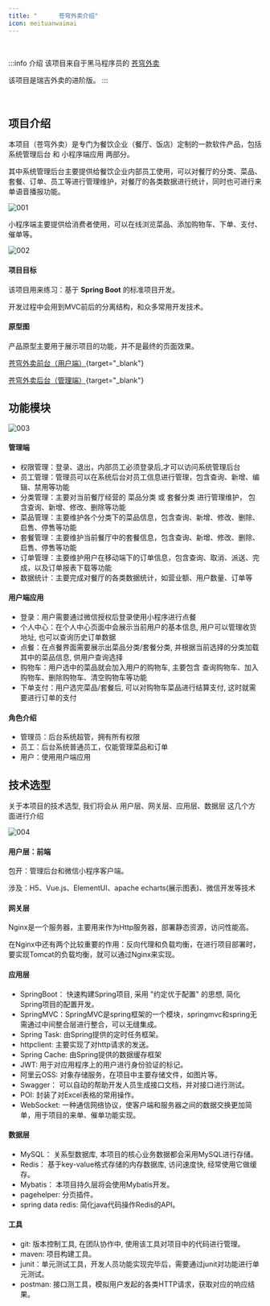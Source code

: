 ```yaml
---
title: "      苍穹外卖介绍"
icon: meituanwaimai
---
```

<br/>

:::info 介绍
该项目来自于黑马程序员的 [苍穹外卖](https://www.bilibili.com/video/BV1TP411v7v6)

该项目是瑞吉外卖的进阶版。
:::

<br/>

##  项目介绍
本项目（苍穹外卖）是专门为餐饮企业（餐厅、饭店）定制的一款软件产品，包括 系统管理后台 和 小程序端应用 两部分。

其中系统管理后台主要提供给餐饮企业内部员工使用，可以对餐厅的分类、菜品、套餐、订单、员工等进行管理维护，对餐厅的各类数据进行统计，同时也可进行来单语音播报功能。

![001](/img/item/苍穹外卖/001.png)


小程序端主要提供给消费者使用，可以在线浏览菜品、添加购物车、下单、支付、催单等。

![002](/img/item/苍穹外卖/002.png)

#### 项目目标
该项目用来练习：基于 **Spring Boot** 的标准项目开发。

开发过程中会用到MVC前后的分离结构，和众多常用开发技术。


####  原型图
产品原型主要用于展示项目的功能，并不是最终的页面效果。

[苍穹外卖前台（用户端）](/java-doc/file/axure/苍穹外卖_用户端/index.html){target="_blank"}
<br/>

[苍穹外卖后台（管理端）](/java-doc/file/axure/苍穹外卖_管理端/index.html){target="_blank"}


## 功能模块
![003](/img/item/苍穹外卖/003.png)

#### 管理端
- 权限管理：登录、退出，内部员工必须登录后,才可以访问系统管理后台
- 员工管理：管理员可以在系统后台对员工信息进行管理，包含查询、新增、编辑、禁用等功能
- 分类管理：主要对当前餐厅经营的 菜品分类 或 套餐分类 进行管理维护， 包含查询、新增、修改、删除等功能
- 菜品管理：主要维护各个分类下的菜品信息，包含查询、新增、修改、删除、启售、停售等功能
- 套餐管理：主要维护当前餐厅中的套餐信息，包含查询、新增、修改、删除、启售、停售等功能
- 订单管理：主要维护用户在移动端下的订单信息，包含查询、取消、派送、完成，以及订单报表下载等功能
- 数据统计：主要完成对餐厅的各类数据统计，如营业额、用户数量、订单等

#### 用户端应用
- 登录：用户需要通过微信授权后登录使用小程序进行点餐
- 个人中心：在个人中心页面中会展示当前用户的基本信息, 用户可以管理收货地址, 也可以查询历史订单数据
- 点餐：在点餐界面需要展示出菜品分类/套餐分类, 并根据当前选择的分类加载其中的菜品信息, 供用户查询选择
- 购物车：用户选中的菜品就会加入用户的购物车, 主要包含 查询购物车、加入购物车、删除购物车、清空购物车等功能
- 下单支付：用户选完菜品/套餐后, 可以对购物车菜品进行结算支付, 这时就需要进行订单的支付

#### 角色介绍
- 管理员：后台系统超管，拥有所有权限
- 员工：后台系统普通员工，仅能管理菜品和订单
- 用户：使用用户端应用


## 技术选型
关于本项目的技术选型, 我们将会从 用户层、网关层、应用层、数据层 这几个方面进行介绍

![004](/img/item/苍穹外卖/004.png)

#### 用户层：前端
包开：管理后台和微信小程序客户端。

涉及：H5、Vue.js、ElementUI、apache echarts(展示图表)、微信开发等技术

#### 网关层
Nginx是一个服务器，主要用来作为Http服务器，部署静态资源，访问性能高。

在Nginx中还有两个比较重要的作用：反向代理和负载均衡，在进行项目部署时，要实现Tomcat的负载均衡，就可以通过Nginx来实现。

#### 应用层
- SpringBoot： 快速构建Spring项目, 采用 "约定优于配置" 的思想, 简化Spring项目的配置开发。
- SpringMVC：SpringMVC是spring框架的一个模块，springmvc和spring无需通过中间整合层进行整合，可以无缝集成。
- Spring Task:  由Spring提供的定时任务框架。
- httpclient:  主要实现了对http请求的发送。
- Spring Cache:  由Spring提供的数据缓存框架
- JWT:  用于对应用程序上的用户进行身份验证的标记。
- 阿里云OSS:  对象存储服务，在项目中主要存储文件，如图片等。
- Swagger： 可以自动的帮助开发人员生成接口文档，并对接口进行测试。
- POI:  封装了对Excel表格的常用操作。
- WebSocket: 一种通信网络协议，使客户端和服务器之间的数据交换更加简单，用于项目的来单、催单功能实现。


#### 数据层
- MySQL： 关系型数据库, 本项目的核心业务数据都会采用MySQL进行存储。
- Redis： 基于key-value格式存储的内存数据库, 访问速度快, 经常使用它做缓存。
- Mybatis： 本项目持久层将会使用Mybatis开发。
- pagehelper:  分页插件。
- spring data redis:  简化java代码操作Redis的API。


#### 工具
- git: 版本控制工具, 在团队协作中, 使用该工具对项目中的代码进行管理。
- maven: 项目构建工具。
- junit：单元测试工具，开发人员功能实现完毕后，需要通过junit对功能进行单元测试。
- postman:  接口测工具，模拟用户发起的各类HTTP请求，获取对应的响应结果。

